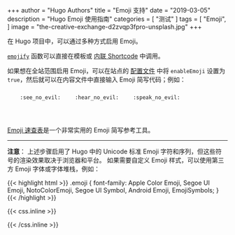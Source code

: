 +++
author = "Hugo Authors"
title = "Emoji 支持"
date = "2019-03-05"
description = "Hugo Emoji 使用指南"
categories = [
    "测试"
]
tags = [
    "Emoji",
]
image = "the-creative-exchange-d2zvqp3fpro-unsplash.jpg"
+++

在 Hugo 项目中，可以通过多种方式启用 Emoji。

<!--more-->

[`emojify`](https://gohugo.io/functions/emojify/) 函数可以直接在模板或 [内联 Shortcode](https://gohugo.io/templates/shortcode-templates/#inline-shortcodes) 中调用。

如果想在全站范围启用 Emoji，可以在站点的 [配置文件](https://gohugo.io/getting-started/configuration/) 中将 `enableEmoji` 设置为 `true`，然后就可以在内容文件中直接输入 Emoji 简写代码；例如：

<p><span class="nowrap"><span class="emojify">🙈</span> <code>:see_no_evil:</code></span>  <span class="nowrap"><span class="emojify">🙉</span> <code>:hear_no_evil:</code></span>  <span class="nowrap"><span class="emojify">🙊</span> <code>:speak_no_evil:</code></span></p>
<br>

[Emoji 速查表](http://www.emoji-cheat-sheet.com/)是一个非常实用的 Emoji 简写参考工具。

---

**注意**： 上述步骤启用了 Hugo 中的 Unicode 标准 Emoji 字符和序列，但这些符号的渲染效果取决于浏览器和平台。
如果需要自定义 Emoji 样式，可以使用第三方 Emoji 字体或字体堆栈，例如：

{{< highlight html >}}
.emoji {
font-family: Apple Color Emoji, Segoe UI Emoji, NotoColorEmoji, Segoe UI Symbol, Android Emoji, EmojiSymbols;
}
{{< /highlight >}}

{{< css.inline >}}

<style>
.emojify {
	font-family: Apple Color Emoji, Segoe UI Emoji, NotoColorEmoji, Segoe UI Symbol, Android Emoji, EmojiSymbols;
	font-size: 2rem;
	vertical-align: middle;
}
@media screen and (max-width:650px) {
  .nowrap {
    display: block;
    margin: 25px 0;
  }
}
</style>

{{< /css.inline >}}
